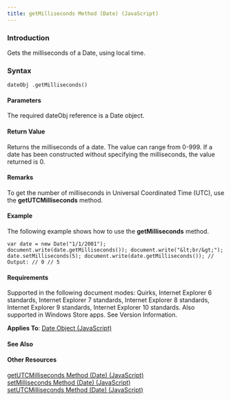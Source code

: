 ```yaml
---
title: getMilliseconds Method (Date) (JavaScript)
---
```


### Introduction 

 Gets the milliseconds of a Date, using local time.

### Syntax 

```
dateObj .getMilliseconds()
```

#### Parameters 

<div id="parametersSection" class="section" name="collapseableSection" style="">
  <p xmlns:util="util">
    The required <span class="parameter" sdata="paramReference">dateObj</span> reference is a <span sdata="langKeyword" value="Date"><span class="keyword">Date</span></span> object.
  </p>
</div>

#### Return Value 

<div id="returnValueSection" class="section" name="collapseableSection" style="">
  <p xmlns:util="util">
    Returns the milliseconds of a date. The value can range from 0-999. If a date has been constructed without specifying the milliseconds, the value returned is 0.
  </p>
</div>

#### Remarks 

<div id="languageReferenceRemarksSection" class="section" name="collapseableSection" style="">
  <p xmlns:util="util">
    To get the number of milliseconds in Universal Coordinated Time (UTC), use the <b>getUTCMilliseconds</b> method.
  </p>
</div>

#### Example 

<p xmlns:util="util">
  The following example shows how to use the <b>getMilliseconds</b> method.
</p>

```
var date = new Date("1/1/2001"); document.write(date.getMilliseconds()); document.write("&lt;br/&gt;"); date.setMilliseconds(5); document.write(date.getMilliseconds()); // Output: // 0 // 5
```

#### Requirements 

<div id="requirementsTitleSection" class="section" name="collapseableSection" style="">
  <p xmlns:util="util"></p>
  <p>
    Supported in the following document modes: Quirks, Internet Explorer 6 standards, Internet Explorer 7 standards, Internet Explorer 8 standards, Internet Explorer 9 standards, Internet Explorer 10
    standards. Also supported in Windows Store apps. See Version Information.
  </p>
  <p xmlns:util="util">
    <b>Applies To</b>: <span sdata="link"><a href="ce2202bb-7ec9-4f5a-bf48-3a04feff283e.htm">Date Object (JavaScript)</a></span>
  </p>
</div>

#### See Also 

<div id="seeAlsoSection" class="section" name="collapseableSection" style="">
  <h4 class="subHeading">
    Other Resources
  </h4>
  <div class="seeAlsoStyle">
    <span sdata="link" xmlns:util="util"><a href="7491d387-7b6a-40df-89e5-55c64795ef70.htm">getUTCMilliseconds Method (Date) (JavaScript)</a></span>
  </div>
  <div class="seeAlsoStyle">
    <span sdata="link" xmlns:util="util"><a href="6c398961-130e-4f60-802f-6c30e1ef4de4.htm">setMilliseconds Method (Date) (JavaScript)</a></span>
  </div>
  <div class="seeAlsoStyle">
    <span sdata="link" xmlns:util="util"><a href="ed8e4486-d4b2-4b73-836b-dd1d3bb991a0.htm">setUTCMilliseconds Method (Date) (JavaScript)</a></span>
  </div>
</div>

